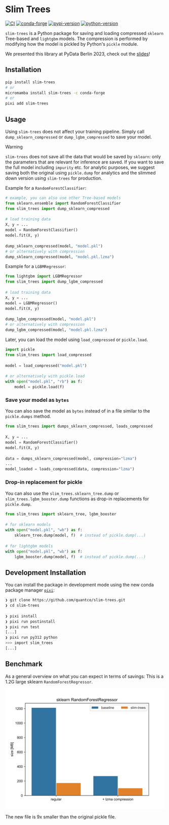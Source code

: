 # Slim Trees

[![CI](https://github.com/quantco/slim-trees/actions/workflows/ci.yml/badge.svg)](https://github.com/quantco/slim-trees/actions/workflows/ci.yml)
[![conda-forge](https://img.shields.io/conda/vn/conda-forge/slim-trees?logoColor=white&logo=conda-forge)](https://anaconda.org/conda-forge/slim-trees)
[![pypi-version](https://img.shields.io/pypi/v/slim-trees.svg?logo=pypi&logoColor=white)](https://pypi.org/project/slim-trees)
[![python-version](https://img.shields.io/pypi/pyversions/slim-trees?logoColor=white&logo=python)](https://pypi.org/project/slim-trees)

`slim-trees` is a Python package for saving and loading compressed `sklearn` Tree-based and `lightgbm` models.
The compression is performed by modifying how the model is pickled by Python's `pickle` module.

We presented this library at PyData Berlin 2023, check out the [slides](.github/assets/slim-trees-presentation.pdf)!

## Installation

```bash
pip install slim-trees
# or
micromamba install slim-trees -c conda-forge
# or
pixi add slim-trees
```

## Usage

Using `slim-trees` does not affect your training pipeline.
Simply call `dump_sklearn_compressed` or `dump_lgbm_compressed` to save your model.

> [!WARNING]
> `slim-trees` does not save all the data that would be saved by `sklearn`:
> only the parameters that are relevant for inference are saved. If you want to save the full model including
> `impurity` etc. for analytic purposes, we suggest saving both the original using `pickle.dump` for analytics
> and the slimmed down version using `slim-trees` for production.

Example for a `RandomForestClassifier`:

```python
# example, you can also use other Tree-based models
from sklearn.ensemble import RandomForestClassifier
from slim_trees import dump_sklearn_compressed

# load training data
X, y = ...
model = RandomForestClassifier()
model.fit(X, y)

dump_sklearn_compressed(model, "model.pkl")
# or alternatively with compression
dump_sklearn_compressed(model, "model.pkl.lzma")
```

Example for a `LGBMRegressor`:

```python
from lightgbm import LGBMRegressor
from slim_trees import dump_lgbm_compressed

# load training data
X, y = ...
model = LGBMRegressor()
model.fit(X, y)

dump_lgbm_compressed(model, "model.pkl")
# or alternatively with compression
dump_lgbm_compressed(model, "model.pkl.lzma")
```

Later, you can load the model using `load_compressed` or `pickle.load`.

```python
import pickle
from slim_trees import load_compressed

model = load_compressed("model.pkl")

# or alternatively with pickle.load
with open("model.pkl", "rb") as f:
    model = pickle.load(f)
```

### Save your model as `bytes`

You can also save the model as `bytes` instead of in a file similar to the `pickle.dumps` method.

```python
from slim_trees import dumps_sklearn_compressed, loads_compressed

X, y = ...
model = RandomForestClassifier()
model.fit(X, y)

data = dumps_sklearn_compressed(model, compression="lzma")
...
model_loaded = loads_compressed(data, compression="lzma")
```

### Drop-in replacement for pickle

You can also use the `slim_trees.sklearn_tree.dump` or `slim_trees.lgbm_booster.dump` functions as drop-in replacements for `pickle.dump`.

```python
from slim_trees import sklearn_tree, lgbm_booster

# for sklearn models
with open("model.pkl", "wb") as f:
    sklearn_tree.dump(model, f)  # instead of pickle.dump(...)

# for lightgbm models
with open("model.pkl", "wb") as f:
    lgbm_booster.dump(model, f)  # instead of pickle.dump(...)
```

## Development Installation

You can install the package in development mode using the new conda package manager [`pixi`](https://github.com/prefix-dev/pixi):

```bash
❯ git clone https://github.com/quantco/slim-trees.git
❯ cd slim-trees

❯ pixi install
❯ pixi run postinstall
❯ pixi run test
[...]
❯ pixi run py312 python
>>> import slim_trees
[...]
```

## Benchmark

As a general overview on what you can expect in terms of savings:
This is a 1.2G large sklearn `RandomForestRegressor`.

![benchmark](.github/assets/benchmark.png)

The new file is 9x smaller than the original pickle file.
